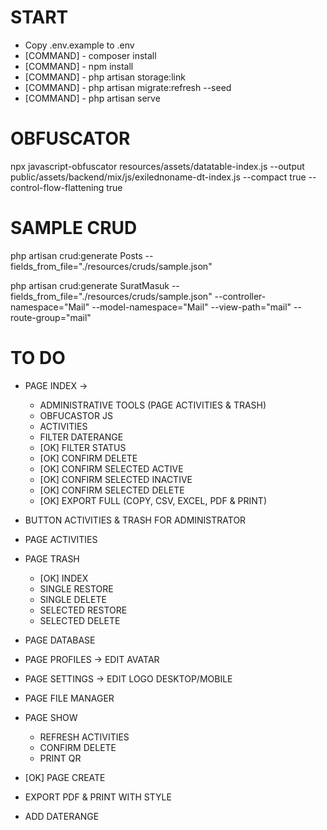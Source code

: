 # START
- Copy .env.example to .env
- [COMMAND] - composer install
- [COMMAND] - npm install
- [COMMAND] - php artisan storage:link
- [COMMAND] - php artisan migrate:refresh --seed
- [COMMAND] - php artisan serve

# OBFUSCATOR
npx javascript-obfuscator resources/assets/datatable-index.js --output public/assets/backend/mix/js/exilednoname-dt-index.js --compact true --control-flow-flattening true

# SAMPLE CRUD
php artisan crud:generate Posts --fields_from_file="./resources/cruds/sample.json"

php artisan crud:generate SuratMasuk --fields_from_file="./resources/cruds/sample.json" --controller-namespace="Mail" --model-namespace="Mail" --view-path="mail" --route-group="mail"

# TO DO
- PAGE INDEX ->
    - ADMINISTRATIVE TOOLS (PAGE ACTIVITIES & TRASH)
    - OBFUCASTOR JS
    - ACTIVITIES
    - FILTER DATERANGE
    - [OK] FILTER STATUS
    - [OK] CONFIRM DELETE
    - [OK] CONFIRM SELECTED ACTIVE
    - [OK] CONFIRM SELECTED INACTIVE
    - [OK] CONFIRM SELECTED DELETE
    - [OK] EXPORT FULL (COPY, CSV, EXCEL, PDF & PRINT)
    
- BUTTON ACTIVITIES & TRASH FOR ADMINISTRATOR
- PAGE ACTIVITIES
- PAGE TRASH
    - [OK] INDEX
    - SINGLE RESTORE
    - SINGLE DELETE
    - SELECTED RESTORE
    - SELECTED DELETE
- PAGE DATABASE
- PAGE PROFILES -> EDIT AVATAR
- PAGE SETTINGS -> EDIT LOGO DESKTOP/MOBILE
- PAGE FILE MANAGER
- PAGE SHOW
    - REFRESH ACTIVITIES
    - CONFIRM DELETE
    - PRINT QR
- [OK] PAGE CREATE
- EXPORT PDF & PRINT WITH STYLE
- ADD DATERANGE 
